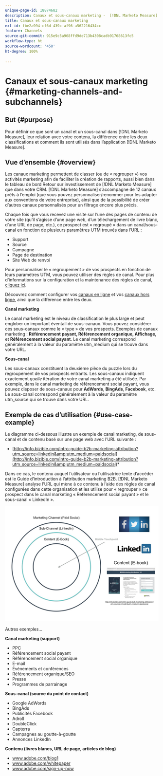```yaml
---
unique-page-id: 18874682
description: Canaux et sous-canaux marketing -  [!DNL Marketo Measure]
title: Canaux et sous-canaux marketing
exl-id: fbe2a994-cf6d-439c-af96-a562216434cc
feature: Channels
source-git-commit: 915e9c5a968ffd9de713b4308cadb91768613fc5
workflow-type: ht
source-wordcount: '450'
ht-degree: 100%

---
```


# Canaux et sous-canaux marketing {#marketing-channels-and-subchannels}

## But {#purpose}

Pour définir ce que sont un canal et un sous-canal dans [!DNL Marketo Measure], leur relation avec votre contenu, la différence entre les deux classifications et comment ils sont utilisés dans l’application [!DNL Marketo Measure].

## Vue d’ensemble {#overview}

Les canaux marketing permettent de classer (ou de « regrouper ») vos activités marketing afin de faciliter la création de rapports, aussi bien dans le tableau de bord Retour sur investissement de [!DNL Marketo Measure] que dans votre CRM. [!DNL Marketo Measure] s’accompagne de 12 canaux prêts à l’emploi (que vous pouvez personnaliser/renommer pour les adapter aux conventions de votre entreprise), ainsi que de la possibilité de créer d’autres canaux personnalisés pour un filtrage encore plus précis.

Chaque fois que vous recevez une visite sur l’une des pages de contenu de votre site (qu’il s’agisse d’une page web, d’un téléchargement de livre blanc, d’une URL de page, etc.), ce prospect est « regroupé » dans un canal/sous-canal en fonction de plusieurs paramètres UTM trouvés dans l’URL :

* Support
* Source
* Campagne
* Page de destination
* Site Web de renvoi

Pour personnaliser le « regroupement » de vos prospects en fonction de leurs paramètres UTM, vous pouvez utiliser des règles de canal. Pour plus d’informations sur la configuration et la maintenance des règles de canal, [cliquez ici](/help/channel-tracking-and-setup/online-channels/online-custom-channel-setup.md).

Découvrez comment configurer vos [canaux en ligne](/help/channel-tracking-and-setup/online-channels/online-custom-channel-setup.md) et vos [canaux hors ligne](/help/channel-tracking-and-setup/offline-channels/offline-custom-channel-setup.md), ainsi que la différence entre les deux.

**Canal marketing**

Le canal marketing est le niveau de classification le plus large et peut englober un important éventail de sous-canaux. Vous pouvez considérer ces sous-canaux comme le « type » de vos prospects. Exemples de canaux marketing : **Référencement payant, Référencement organique, Affichage,** et **Référencement social payant**. Le canal marketing correspond généralement à la valeur du paramètre utm_medium qui se trouve dans votre URL.

**Sous-canal**

Les sous-canaux constituent la deuxième pièce du puzzle lors du regroupement de vos prospects entrants. Les sous-canaux indiquent exactement _quelle_ itération de votre canal marketing a été utilisée. Par exemple, dans le canal marketing de référencement social payant, vous pouvez disposer de sous-canaux pour **AdWords**, **BingAds**, **Facebook**, etc. Le sous-canal correspond généralement à la valeur du paramètre utm_source qui se trouve dans votre URL.

## Exemple de cas d’utilisation {#use-case-example}

Le diagramme ci-dessous illustre un exemple de canal marketing, de sous-canal et de contenu basé sur une page web avec l’URL suivante :

* [http://info.bizible.com/intro-guide-b2b-marketing-attribution?utm_source=linkedin&amp;utm_medium=paidsocial](http://info.bizible.com/intro-guide-b2b-marketing-attribution?utm_source=linkedin&amp;utm_medium=paidsocial)*

Dans ce cas, le contenu auquel l’utilisateur ou l’utilisatrice tente d’accéder est le Guide d’introduction à l’attribution marketing B2B. [!DNL Marketo Measure] analyse l’URL qui mène à ce contenu à l’aide des règles de canal configurées dans cette organisation et les utilise pour « regrouper » ce prospect dans le canal marketing « Référencement social payant » et le sous-canal « LinkedIn ».

![](assets/1.jpg)

Autres exemples...

**Canal marketing (support)**

* PPC
* Référencement social payant
* Référencement social organique
* E-mail
* Événements et conférences
* Référencement organique/SEO
* Presse
* Programmes de parrainage

**Sous-canal (source du point de contact)**

* Google AdWords
* BingAds
* Publicités Facebook
* Adroll
* DoubleClick
* Capterra
* Campagnes au goutte-à-goutte
* Annonces LinkedIn

**Contenu (livres blancs, URL de page, articles de blog)**

* www.adobe.com/blog1
* www.adobe.com/whitepaper
* www.adobe.com/sign-up-now
